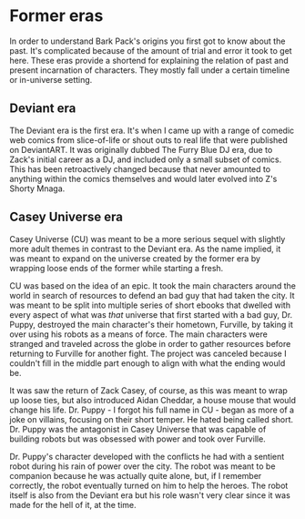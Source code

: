 # Former eras

In order to understand Bark Pack's origins you first got to know about the past. It's complicated because of the amount of trial and error it took to get here. These eras provide a shortend for explaining the relation of past and present incarnation of characters. They mostly fall under a certain timeline or in-universe setting.

## Deviant era

The Deviant era is the first era. It's when I came up with a range of comedic web comics from slice-of-life or shout outs to real life that were published on DeviantART. It was originally dubbed The Furry Blue DJ era, due to Zack's initial career as a DJ, and included only a small subset of comics. This has been retroactively changed because that never amounted to anything within the comics themselves and would later evolved into Z's Shorty Mnaga.


## Casey Universe era

Casey Universe (CU) was meant to be a more serious sequel with slightly more adult themes in contrast to the Deviant era. As the name implied, it was meant to expand on the universe created by the former era by wrapping loose ends of the former while starting a fresh. 

CU was based on the idea of an epic. It took the main characters around the world in search of resources to defend an bad guy that had taken the city. It was meant to be split into multiple series of short ebooks that dwelled with every aspect of what was _that_ universe that first started with a bad guy, Dr. Puppy, destroyed the main character's their hometown, Furville, by taking it over using his robots as a means of force. The main characters were stranged and traveled across the globe in order to gather resources before returning to Furville for another fight. The project was canceled because I couldn't fill in the middle part enough to align with what the ending would be.

It was saw the return of Zack Casey, of course, as this was meant to wrap up loose ties, but also introduced Aidan Cheddar, a house mouse that would change his life. Dr. Puppy - I forgot his full name in CU - began as more of a joke on villains, focusing on their short temper. He hated being called short. Dr. Puppy was the antagonist in Casey Universe that was capable of building robots but was obsessed with power and took over Furville.

Dr. Puppy's character developed with the conflicts he had with a sentient robot during his rain of power over the city. The robot was meant to be companion because he was actually quite alone, but, if I remember correctly, the robot eventually turned on him to help the heroes. The robot itself is also from the Deviant era but his role wasn't very clear since it was made for the hell of it, at the time.
